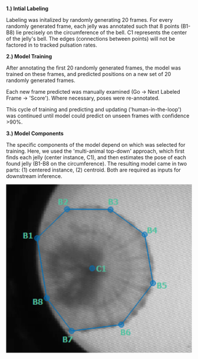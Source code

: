 **1.) Intial Labeling**

Labeling was initalized by randomly generating 20 frames. For every randomly generated frame, each jelly was annotated such that 8 points (B1-B8) lie precisely on the circumference of the bell. C1 represents the center of the jelly's bell. The edges (connections between points) will not be factored in to tracked pulsation rates.

**2.) Model Training**

After annotating the first 20 randomly generated frames, the model was trained on these frames, and predicted positions on a new set of 20 randomly generated frames. 

Each new frame predicted was manually examined (Go -> Next Labeled Frame -> 'Score'). Where necessary, poses were re-annotated.

This cycle of training and predicting and updating ('human-in-the-loop') was continued until model could predict on unseen frames with confidence >90%. 

**3.) Model Components** 

The specific components of the model depend on which was selected for training. Here, we used the 'multi-animal top-down' approach, which first finds each jelly (center instance, C1), and then estimates the pose of each found jelly (B1-B8 on the circumference). The resulting model came in two parts: (1) centered instance, (2) centroid. Both are required as inputs for downstream inference.  

![Labeled Sample](1_labeling_conventions.png)
